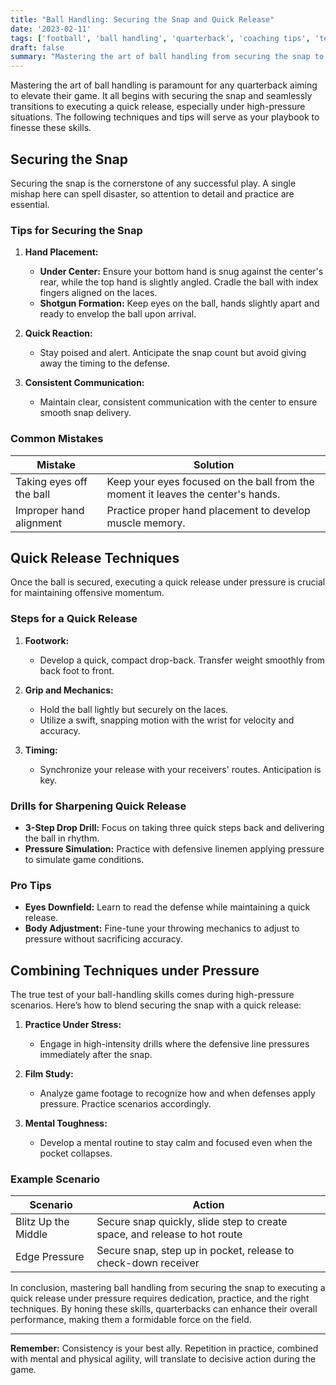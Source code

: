 ```yaml
---
title: "Ball Handling: Securing the Snap and Quick Release"
date: '2023-02-11'
tags: ['football', 'ball handling', 'quarterback', 'coaching tips', 'techniques', 'quick release', 'snap', 'pressure', 'player skills']
draft: false
summary: "Mastering the art of ball handling from securing the snap to executing a quick release can elevate a quarterback's game. This article delves into essential techniques, blending player insights with coaching wisdom for peak performance under pressure."
---
```


Mastering the art of ball handling is paramount for any quarterback aiming to elevate their game. It all begins with securing the snap and seamlessly transitions to executing a quick release, especially under high-pressure situations. The following techniques and tips will serve as your playbook to finesse these skills.

## Securing the Snap

Securing the snap is the cornerstone of any successful play. A single mishap here can spell disaster, so attention to detail and practice are essential.

### Tips for Securing the Snap

1. **Hand Placement:**
   - **Under Center:** Ensure your bottom hand is snug against the center's rear, while the top hand is slightly angled. Cradle the ball with index fingers aligned on the laces.
   - **Shotgun Formation:** Keep eyes on the ball, hands slightly apart and ready to envelop the ball upon arrival.

2. **Quick Reaction:**
   - Stay poised and alert. Anticipate the snap count but avoid giving away the timing to the defense.

3. **Consistent Communication:**
   - Maintain clear, consistent communication with the center to ensure smooth snap delivery.

### Common Mistakes

| Mistake                 | Solution                                                            |
|-------------------------|---------------------------------------------------------------------|
| Taking eyes off the ball | Keep your eyes focused on the ball from the moment it leaves the center's hands. |
| Improper hand alignment | Practice proper hand placement to develop muscle memory.           |

## Quick Release Techniques

Once the ball is secured, executing a quick release under pressure is crucial for maintaining offensive momentum.

### Steps for a Quick Release

1. **Footwork:**
   - Develop a quick, compact drop-back. Transfer weight smoothly from back foot to front.
     
2. **Grip and Mechanics:**
   - Hold the ball lightly but securely on the laces.
   - Utilize a swift, snapping motion with the wrist for velocity and accuracy.

3. **Timing:**
   - Synchronize your release with your receivers' routes. Anticipation is key.

### Drills for Sharpening Quick Release

- **3-Step Drop Drill:** Focus on taking three quick steps back and delivering the ball in rhythm.
- **Pressure Simulation:** Practice with defensive linemen applying pressure to simulate game conditions.

### Pro Tips

- **Eyes Downfield:** Learn to read the defense while maintaining a quick release.
- **Body Adjustment:** Fine-tune your throwing mechanics to adjust to pressure without sacrificing accuracy.

## Combining Techniques under Pressure

The true test of your ball-handling skills comes during high-pressure scenarios. Here’s how to blend securing the snap with a quick release:

1. **Practice Under Stress:**
   - Engage in high-intensity drills where the defensive line pressures immediately after the snap.

2. **Film Study:**
   - Analyze game footage to recognize how and when defenses apply pressure. Practice scenarios accordingly.

3. **Mental Toughness:**
   - Develop a mental routine to stay calm and focused even when the pocket collapses.

### Example Scenario

| Scenario                  | Action                                                                  |
|---------------------------|-------------------------------------------------------------------------|
| Blitz Up the Middle       | Secure snap quickly, slide step to create space, and release to hot route |
| Edge Pressure             | Secure snap, step up in pocket, release to check-down receiver          |

In conclusion, mastering ball handling from securing the snap to executing a quick release under pressure requires dedication, practice, and the right techniques. By honing these skills, quarterbacks can enhance their overall performance, making them a formidable force on the field.

---

**Remember:** Consistency is your best ally. Repetition in practice, combined with mental and physical agility, will translate to decisive action during the game.
```